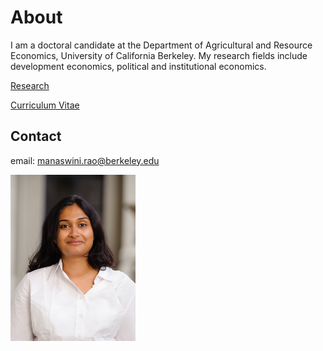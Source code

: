 # About

I am a doctoral candidate at the Department of Agricultural and Resource Economics, University of California Berkeley. My research fields include development economics, political and institutional economics. 

[Research]("https://github.com/manaswinirao/manaswinirao.github.io/research.md")

[Curriculum Vitae]("https://github.com/manaswinirao/manaswinirao.github.io/MRao_CV_2017.pdf")

## Contact
email: manaswini.rao@berkeley.edu

<img src="/RAOPhoto_2014-8.jpg" width="200">


